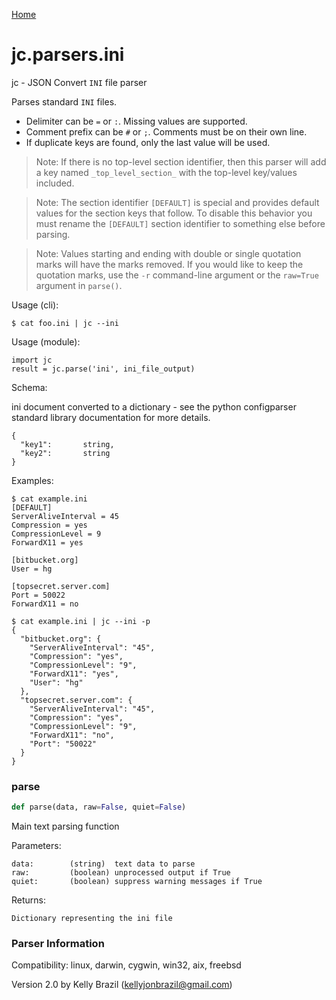 [Home](https://kellyjonbrazil.github.io/jc/)
<a id="jc.parsers.ini"></a>

# jc.parsers.ini

jc - JSON Convert `INI` file parser

Parses standard `INI` files.

- Delimiter can be `=` or `:`. Missing values are supported.
- Comment prefix can be `#` or `;`. Comments must be on their own line.
- If duplicate keys are found, only the last value will be used.

> Note: If there is no top-level section identifier, then this parser will
> add a key named `_top_level_section_` with the top-level key/values
> included.

> Note: The section identifier `[DEFAULT]` is special and provides default
> values for the section keys that follow. To disable this behavior you must
> rename the `[DEFAULT]` section identifier to something else before
> parsing.

> Note: Values starting and ending with double or single quotation marks
> will have the marks removed. If you would like to keep the quotation
> marks, use the `-r` command-line argument or the `raw=True` argument in
> `parse()`.

Usage (cli):

    $ cat foo.ini | jc --ini

Usage (module):

    import jc
    result = jc.parse('ini', ini_file_output)

Schema:

ini document converted to a dictionary - see the python configparser
standard library documentation for more details.

    {
      "key1":       string,
      "key2":       string
    }

Examples:

    $ cat example.ini
    [DEFAULT]
    ServerAliveInterval = 45
    Compression = yes
    CompressionLevel = 9
    ForwardX11 = yes

    [bitbucket.org]
    User = hg

    [topsecret.server.com]
    Port = 50022
    ForwardX11 = no

    $ cat example.ini | jc --ini -p
    {
      "bitbucket.org": {
        "ServerAliveInterval": "45",
        "Compression": "yes",
        "CompressionLevel": "9",
        "ForwardX11": "yes",
        "User": "hg"
      },
      "topsecret.server.com": {
        "ServerAliveInterval": "45",
        "Compression": "yes",
        "CompressionLevel": "9",
        "ForwardX11": "no",
        "Port": "50022"
      }
    }

<a id="jc.parsers.ini.parse"></a>

### parse

```python
def parse(data, raw=False, quiet=False)
```

Main text parsing function

Parameters:

    data:        (string)  text data to parse
    raw:         (boolean) unprocessed output if True
    quiet:       (boolean) suppress warning messages if True

Returns:

    Dictionary representing the ini file

### Parser Information
Compatibility:  linux, darwin, cygwin, win32, aix, freebsd

Version 2.0 by Kelly Brazil (kellyjonbrazil@gmail.com)
